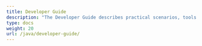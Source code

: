 ```yaml
---
title: Developer Guide
description: "The Developer Guide describes practical scenarios, tools and tips to help you use Aspose.Tasks for Java features to implement project management use cases."
type: docs
weight: 20
url: /java/developer-guide/
---
```



